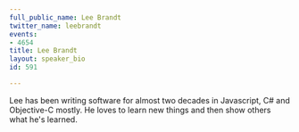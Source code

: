 ```yaml
---
full_public_name: Lee Brandt
twitter_name: leebrandt
events:
- 4654
title: Lee Brandt
layout: speaker_bio
id: 591

---
```

Lee has been writing software for almost two decades in Javascript, C# and Objective-C mostly. He loves to learn new things and then show others what he's learned. 